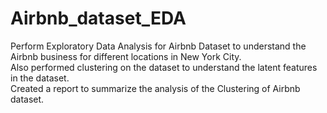 # Airbnb_dataset_EDA
Perform Exploratory Data Analysis for Airbnb Dataset to understand the Airbnb business for different locations in New York City.  
Also performed clustering on the dataset to understand the latent features in the dataset.  
Created a report to summarize the analysis of the Clustering of Airbnb dataset.
